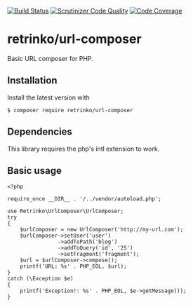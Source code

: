 [![Build Status](https://travis-ci.org/retrinko/url-composer.svg?branch=master)](https://travis-ci.org/retrinko/url-composer)
[![Scrutinizer Code Quality](https://scrutinizer-ci.com/g/retrinko/url-composer/badges/quality-score.png?b=master)](https://scrutinizer-ci.com/g/retrinko/url-composer/?branch=master)
[![Code Coverage](https://scrutinizer-ci.com/g/retrinko/url-composer/badges/coverage.png?b=master)](https://scrutinizer-ci.com/g/retrinko/url-composer/?branch=master)

# retrinko/url-composer

Basic URL composer for PHP.

##  Installation

Install the latest version with

    $ composer require retrinko/url-composer
    
## Dependencies

This library requires the php's intl extension to work.

##  Basic usage

    <?php
    
    require_once __DIR__ . '/../vendor/autoload.php';
    
    use Retrinko\UrlComposer\UrlComposer;
    try
    {
        $urlComposer = new UrlComposer('http://my-url.com');
        $urlComposer->setUser('user')
                    ->addToPath('blog')
                    ->addToQuery('id', '25')
                    ->setFragment('fragment');
        $url = $urlComposer->compose();
        printf('URL: %s' . PHP_EOL, $url);
    }
    catch (\Exception $e)
    {
        printf('Exception!: %s' . PHP_EOL, $e->getMessage());
    }
